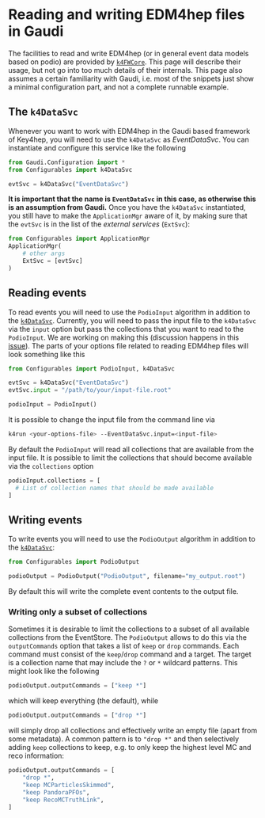 <!--
Copyright (c) 2014-2024 Key4hep-Project.

This file is part of Key4hep.
See https://key4hep.github.io/key4hep-doc/ for further info.

Licensed under the Apache License, Version 2.0 (the "License");
you may not use this file except in compliance with the License.
You may obtain a copy of the License at

    http://www.apache.org/licenses/LICENSE-2.0

Unless required by applicable law or agreed to in writing, software
distributed under the License is distributed on an "AS IS" BASIS,
WITHOUT WARRANTIES OR CONDITIONS OF ANY KIND, either express or implied.
See the License for the specific language governing permissions and
limitations under the License.
-->
# Reading and writing EDM4hep files in Gaudi

The facilities to read and write EDM4hep (or in general event data models based
on podio) are provided by [`k4FWCore`](https://github.com/key4hep/k4FWCore).
This page will describe their usage, but not go into too much details of their
internals. This page also assumes a certain familiarity with Gaudi, i.e. most of
the snippets just show a minimal configuration part, and not a complete runnable
example.

## The `k4DataSvc`

Whenever you want to work with EDM4hep in the Gaudi based framework of Key4hep,
you will need to use the `k4DataSvc` as *EventDataSvc*. You can instantiate and
configure this service like the following

```python
from Gaudi.Configuration import *
from Configurables import k4DataSvc

evtSvc = k4DataSvc("EventDataSvc")
```

**It is important that the name is `EventDataSvc` in this case, as otherwise
this is an assumption from Gaudi.** Once you have the `k4DataSvc` instantiated,
you still have to make the `ApplicationMgr` aware of it, by making sure that the
`evtSvc` is in the list of the *external services* (`ExtSvc`):

```python
from Configurables import ApplicationMgr
ApplicationMgr(
    # other args
    ExtSvc = [evtSvc]
)
```

## Reading events

To read events you will need to use the `PodioInput` algorithm in addition to
the [`k4DataSvc`](#the-k4datasvc). Currently, you will need to pass the input
file to the `k4DataSvc` via the `input` option but pass the collections that you
want to read to the `PodioInput`. We are working on making this (discussion
happens in this [issue](https://github.com/key4hep/k4FWCore/issues/105)). The
parts of your options file related to reading EDM4hep files will look something
like this

```python
from Configurables import PodioInput, k4DataSvc

evtSvc = k4DataSvc("EventDataSvc")
evtSvc.input = "/path/to/your/input-file.root"

podioInput = PodioInput()
```

It is possible to change the input file from the command line via
```bash
k4run <your-options-file> --EventDataSvc.input=<input-file>
```

By default the `PodioInput` will read all collections that are available from
the input file. It is possible to limit the collections that should become
available via the `collections` option

```python
podioInput.collections = [
  # List of collection names that should be made available
]
```

## Writing events

To write events you will need to use the `PodioOutput` algorithm in addition to
the [`k4DataSvc`](#the-k4datasvc):

```python
from Configurables import PodioOutput

podioOutput = PodioOutput("PodioOutput", filename="my_output.root")
```

By default this will write the complete event contents to the output file.

### Writing only a subset of collections

Sometimes it is desirable to limit the collections to a subset of all available
collections from the EventStore. The `PodioOutput` allows to do this via the
`outputCommands` option that takes a list of `keep` or `drop` commands. Each
command must consist of the `keep`/`drop` command and a target. The target is a
collection name that may include the `?` or `*` wildcard patterns. This might
look like the following

```python
podioOutput.outputCommands = ["keep *"]
```

which will keep everything (the default), while

```python
podioOutput.outputCommands = ["drop *"]
```

will simply drop all collections and effectively write an empty file (apart from
some metadata). A common pattern is to `"drop *"` and then selectively adding
`keep` collections to keep, e.g. to only keep the highest level MC and reco
information:

```python
podioOutput.outputCommands = [
    "drop *",
    "keep MCParticlesSkimmed",
    "keep PandoraPFOs",
    "keep RecoMCTruthLink",
]
```

